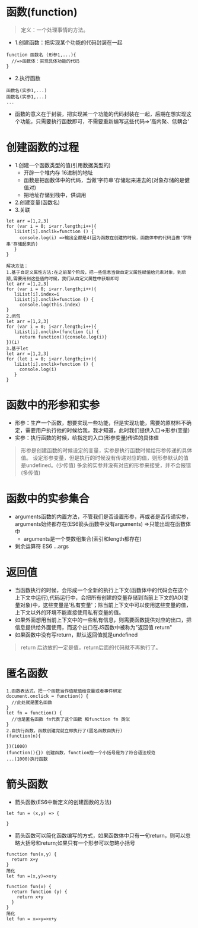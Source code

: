 # 函数(function)
> 定义：一个处理事情的方法。
- 1.创建函数：把实现某个功能的代码封装在一起
```
function 函数名 (形参1,...){
  //=>函数体：实现具体功能的代码
}
```
- 2.执行函数
```
函数名(实参1,...)
函数名(实参1,...)
...
```
- 函数的意义在于封装，把实现某一个功能的代码封装在一起，后期在想实现这个功能，只需要执行函数即可，不需要重新编写这些代码=>'高内聚、低耦合'
# 创建函数的过程
- 1.创建一个函数类型的值(引用数据类型的)
  + 开辟一个堆内存 16进制的地址
  + 函数是把函数体中的代码，当做'字符串'存储起来进去的(对象存储的是健值对)
  + 把地址存储到栈中，供调用
- 2.创建变量(函数名)
- 3.关联
```
let arr =[1,2,3]
for (var i = 0; i<arr.length;i++){
   liList[i].onclik=function () {
     console.log(i) =>输出全都是4(因为函数在创建的时候，函数体中的代码当做'字符串'存储起来的)
   }
}

解决方法：
1.基于自定义属性方法:在之前某个阶段，把一些信息当做自定义属性赋值给元素对象，到后期,需要用到这些值的时候，我们从自定义属性中获取即可
let arr =[1,2,3]
for (var i = 0; i<arr.length;i++){
   liList[i].index=i
   liList[i].onclik=function () {
     console.log(this.index) 
}
2.闭包
let arr =[1,2,3]
for (var i = 0; i<arr.length;i++){
   liList[i].onclik=(function (i) {
     return function(){console.log(i)} 
})(i)
3.基于let
let arr =[1,2,3]
for (let i = 0; i<arr.length;i++){
   liList[i].onclik=function () {
     console.log(i) 
   }
}

```
# 函数中的形参和实参
- 形参：生产一个函数，想要实现一些功能，但是实现功能，需要的原材料不确定，需要用户执行他的时候给我，我才知道，此时我们提供入口=>形参(变量)
- 实参：执行函数的时候，给指定的入口(形参变量)传递的具体值
> 形参是创建函数的时候设定的变量，实参是执行函数时候给形参传递的具体值。
> 设定形参变量，但是执行的时候没有传递对应的值，则形参默认的值是undefined。(少传值)
> 多余的实参并没有对应的形参来接受，并不会报错(多传值)
# 函数中的实参集合
- arguments函数的内置方法，不管我们是否设置形参，再或者是否传递实参，arguments始终都存在(ES6箭头函数中没有arguments) =>只能出现在函数体中
  + arguments是一个类数组集合(索引和length都存在)
- 剩余运算符 ES6  ...args
# 返回值
- 当函数执行的时候，会形成一个全新的执行上下文(函数体中的代码会在这个上下文中运行),代码运行中，会把所有创建的变量存储到当前上下文的AO(变量对象)中，这些变量是'私有变量'；除当前上下文中可以使用这些变量的值，上下文以外的环境不能直接使用私有变量的值。
- 如果外面想用当前上下文中的一些私有信息，则需要函数提供对应的出口，把信息提供给外面使用，而这个出口在JS函数中被称为"返回值 return"
- 如果函数中没有写return，默认返回值就是undefined
> return 后边放的一定是值，return后面的代码就不再执行了。
# 匿名函数
```
1.函数表达式，把一个函数当作值赋值给变量或者事件绑定
document.onclick = function() {
  //此处就是匿名函数
}
let fn = function() {
  //也是匿名函数 fn代表了这个函数 和function fn 类似
}
2.自执行函数，函数创建完就立即执行了(匿名函数自执行)
(function(n){

})(1000)
(function(){}) 创建函数，function抱一个小括号是为了符合语法规范
...(1000)执行函数
```
# 箭头函数
- 箭头函数(ES6中新定义的创建函数的方法)
```
let fun = (x,y) => {
  
}
```
- 箭头函数可以简化函数编写的方式，如果函数体中只有一句return，则可以忽略大括号和return;如果只有一个形参可以忽略小括号
```
function fun(x,y) {
  return x+y
}
简化
let fun =(x,y)=>x+y

function fun(x) {
  return function (y) {
    return x+y
  }
}
简化
let fun = x=>y=>x+y
```